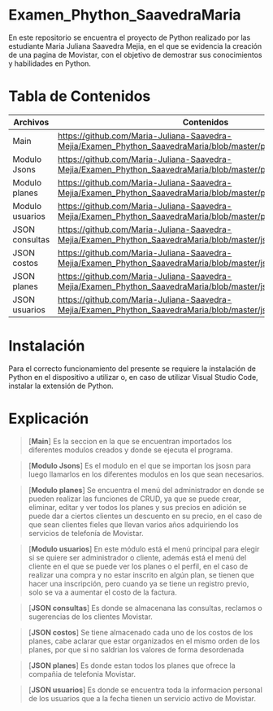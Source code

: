 # **Examen_Phython_SaavedraMaria**

En este repositorio se encuentra el proyecto de Python realizado por las estudiante Maria Juliana Saavedra Mejia, en el que se evidencia la creación de una pagina de Movistar, con el objetivo de demostrar sus conocimientos y habilidades en Python.

# **Tabla de Contenidos**

| Archivos | Contenidos |
|--|--|
| Main |https://github.com/Maria-Juliana-Saavedra-Mejia/Examen_Phython_SaavedraMaria/blob/master/principal/main.py |
| Modulo Jsons |https://github.com/Maria-Juliana-Saavedra-Mejia/Examen_Phython_SaavedraMaria/blob/master/principal/jsonmod.py |
| Modulo planes|https://github.com/Maria-Juliana-Saavedra-Mejia/Examen_Phython_SaavedraMaria/blob/master/principal/modplanes.py |
| Modulo usuarios  | https://github.com/Maria-Juliana-Saavedra-Mejia/Examen_Phython_SaavedraMaria/blob/master/principal/modusuario.py|
| JSON consultas | https://github.com/Maria-Juliana-Saavedra-Mejia/Examen_Phython_SaavedraMaria/blob/master/jsons/consultas.json |
| JSON costos | https://github.com/Maria-Juliana-Saavedra-Mejia/Examen_Phython_SaavedraMaria/blob/master/jsons/costoPlanes.json |
| JSON planes | https://github.com/Maria-Juliana-Saavedra-Mejia/Examen_Phython_SaavedraMaria/blob/master/jsons/planes.json |
| JSON usuarios | https://github.com/Maria-Juliana-Saavedra-Mejia/Examen_Phython_SaavedraMaria/blob/master/jsons/usuarios.json |

# **Instalación**

Para el correcto funcionamiento del presente se requiere la instalación de Python en el dispositivo a utilizar o, en caso de utilizar Visual Studio Code, instalar la extensión de Python. 

# **Explicación**

> [**Main**]
Es la seccion en la que se encuentran importados los diferentes modulos creados y donde se ejecuta el programa.

> [**Modulo Jsons**]
Es el modulo en el que se importan los jsosn para luego llamarlos en los diferentes modulos en los que sean necesarios.

> [**Modulo planes**]
Se encuentra el menú del administrador en donde se pueden realizar las funciones de CRUD, ya que se puede crear, eliminar, editar y ver todos los planes y sus precios en adición se puede dar a ciertos clientes un descuento en su precio, en el caso de que sean clientes fieles que llevan varios años adquiriendo los servicios de telefonía de Movistar.

> [**Modulo usuarios**]
En este módulo está el menú principal para elegir si se quiere ser administrador o cliente, además está el menú del cliente en el que se puede ver los planes o el perfil, en el caso de realizar una compra y no estar inscrito en algún plan, se tienen que hacer una inscripción, pero cuando ya se tiene un registro previo, solo se va a aumentar el costo de la factura.

> [**JSON consultas**]
Es donde se almacenana las consultas, reclamos o sugerencias de los clientes Movistar.

> [**JSON costos**]
Se tiene almacenado cada uno de los costos de los planes, cabe aclarar que estar organizados en el mismo orden de los planes, por que si no saldrian los valores de forma desordenada

> [**JSON planes**]
Es donde estan todos los planes que ofrece la compañia de telefonia Movistar. 

> [**JSON usuarios**]
Es donde se encuentra toda la informacion personal de los usuarios que a la fecha tienen un servicio activo de Movistar.
